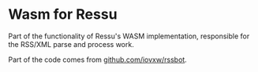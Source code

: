 # Wasm for Ressu

Part of the functionality of Ressu's WASM implementation, responsible for the RSS/XML parse and process work. 

Part of the code comes from [github.com/iovxw/rssbot](https://github.com/iovxw/rssbot).
